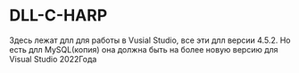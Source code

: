 # DLL-C-HARP
Здесь лежат длл для работы в Vusial Studio, все эти длл версии 4.5.2. Но есть длл MySQL(копия) 
она должна быть на более новую версию для Visual Studio 2022Года
